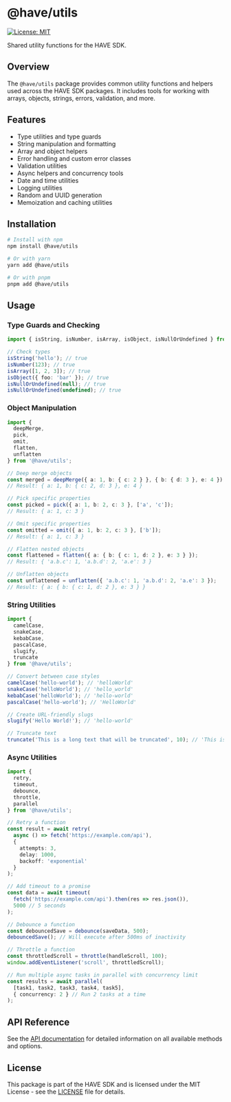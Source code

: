 # @have/utils

[![License: MIT](https://img.shields.io/badge/License-MIT-blue.svg)](https://opensource.org/licenses/MIT)

Shared utility functions for the HAVE SDK.

## Overview

The `@have/utils` package provides common utility functions and helpers used across the HAVE SDK packages. It includes tools for working with arrays, objects, strings, errors, validation, and more.

## Features

- Type utilities and type guards
- String manipulation and formatting
- Array and object helpers
- Error handling and custom error classes
- Validation utilities
- Async helpers and concurrency tools
- Date and time utilities
- Logging utilities
- Random and UUID generation
- Memoization and caching utilities

## Installation

```bash
# Install with npm
npm install @have/utils

# Or with yarn
yarn add @have/utils

# Or with pnpm
pnpm add @have/utils
```

## Usage

### Type Guards and Checking

```typescript
import { isString, isNumber, isArray, isObject, isNullOrUndefined } from '@have/utils';

// Check types
isString('hello'); // true
isNumber(123); // true
isArray([1, 2, 3]); // true
isObject({ foo: 'bar' }); // true
isNullOrUndefined(null); // true
isNullOrUndefined(undefined); // true
```

### Object Manipulation

```typescript
import { 
  deepMerge, 
  pick, 
  omit, 
  flatten, 
  unflatten 
} from '@have/utils';

// Deep merge objects
const merged = deepMerge({ a: 1, b: { c: 2 } }, { b: { d: 3 }, e: 4 });
// Result: { a: 1, b: { c: 2, d: 3 }, e: 4 }

// Pick specific properties
const picked = pick({ a: 1, b: 2, c: 3 }, ['a', 'c']);
// Result: { a: 1, c: 3 }

// Omit specific properties
const omitted = omit({ a: 1, b: 2, c: 3 }, ['b']);
// Result: { a: 1, c: 3 }

// Flatten nested objects
const flattened = flatten({ a: { b: { c: 1, d: 2 }, e: 3 } });
// Result: { 'a.b.c': 1, 'a.b.d': 2, 'a.e': 3 }

// Unflatten objects
const unflattened = unflatten({ 'a.b.c': 1, 'a.b.d': 2, 'a.e': 3 });
// Result: { a: { b: { c: 1, d: 2 }, e: 3 } }
```

### String Utilities

```typescript
import { 
  camelCase, 
  snakeCase, 
  kebabCase, 
  pascalCase,
  slugify,
  truncate 
} from '@have/utils';

// Convert between case styles
camelCase('hello-world'); // 'helloWorld'
snakeCase('helloWorld'); // 'hello_world'
kebabCase('helloWorld'); // 'hello-world'
pascalCase('hello-world'); // 'HelloWorld'

// Create URL-friendly slugs
slugify('Hello World!'); // 'hello-world'

// Truncate text
truncate('This is a long text that will be truncated', 10); // 'This is a...'
```

### Async Utilities

```typescript
import { 
  retry, 
  timeout, 
  debounce, 
  throttle, 
  parallel 
} from '@have/utils';

// Retry a function
const result = await retry(
  async () => fetch('https://example.com/api'),
  { 
    attempts: 3, 
    delay: 1000,
    backoff: 'exponential' 
  }
);

// Add timeout to a promise
const data = await timeout(
  fetch('https://example.com/api').then(res => res.json()),
  5000 // 5 seconds
);

// Debounce a function
const debouncedSave = debounce(saveData, 500);
debouncedSave(); // Will execute after 500ms of inactivity

// Throttle a function
const throttledScroll = throttle(handleScroll, 100);
window.addEventListener('scroll', throttledScroll);

// Run multiple async tasks in parallel with concurrency limit
const results = await parallel(
  [task1, task2, task3, task4, task5],
  { concurrency: 2 } // Run 2 tasks at a time
);
```

## API Reference

See the [API documentation](https://happyvertical.github.io/sdk/modules/_have_utils.html) for detailed information on all available methods and options.

## License

This package is part of the HAVE SDK and is licensed under the MIT License - see the [LICENSE](../../LICENSE) file for details.